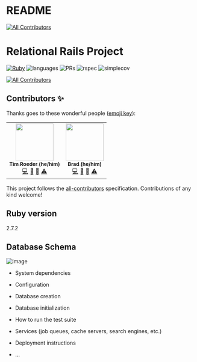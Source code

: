 # README
<!-- ALL-CONTRIBUTORS-BADGE:START - Do not remove or modify this section -->
[![All Contributors](https://img.shields.io/badge/all_contributors-1-orange.svg?style=flat-square)](#contributors-)
<!-- ALL-CONTRIBUTORS-BADGE:END -->

# Relational Rails Project


[![Ruby](https://github.com/tjroeder/relational_rails/actions/workflows/tests.yml/badge.svg)](https://github.com/tjroeder/relational_rails/actions/workflows/tests.yml)
![languages](https://img.shields.io/github/languages/top/tjroeder/relational_rails?color=red)
![PRs](https://img.shields.io/github/issues-pr-closed/tjroeder/relational_rails)
![rspec](https://img.shields.io/gem/v/rspec?color=blue&label=rspec)
![simplecov](https://img.shields.io/gem/v/simplecov?color=blue&label=simplecov)

<!-- ALL-CONTRIBUTORS-BADGE:START - Do not remove or modify this section -->
[![All Contributors](https://img.shields.io/badge/all_contributors-1-orange.svg?style=flat-square)](#contributors-)
<!-- ALL-CONTRIBUTORS-BADGE:END -->

## Contributors ✨

Thanks goes to these wonderful people ([emoji key](https://allcontributors.org/docs/en/emoji-key)):

<!-- ALL-CONTRIBUTORS-LIST:START - Do not remove or modify this section -->
<!-- prettier-ignore-start -->
<!-- markdownlint-disable -->
<table>
  <tr>
    <td align="center"><a href="https://github.com/tjroeder"><img src="https://avatars.githubusercontent.com/u/78194232?v=4?s=100" width="100px;" alt=""/><br /><sub><b>Tim Roeder (he/him)</b></sub></a><br /><a href="https://github.com/jbreit88/relational_rails/commits?author=tjroeder" title="Code">💻</a> <a href="#ideas-tjroeder" title="Ideas, Planning, & Feedback">🤔</a> <a href="https://github.com/jbreit88/relational_rails/pulls?q=is%3Apr+reviewed-by%3Atjroeder" title="Reviewed Pull Requests">👀</a> <a href="https://github.com/jbreit88/relational_rails/commits?author=tjroeder" title="Tests">⚠️</a></td>
    <td align="center"><a href="https://github.com/jbreit88"><img src="https://avatars.githubusercontent.com/u/88853324?v=4?s=100" width="100px;" alt=""/><br /><sub><b>Brad (he/him)</b></sub></a><br /><a href="https://github.com/jbreit88/relational_rails/commits?author=jbreit88" title="Code">💻</a> <a href="#ideas-jbreit88" title="Ideas, Planning, & Feedback">🤔</a> <a href="https://github.com/jbreit88/relational_rails/pulls?q=is%3Apr+reviewed-by%3Ajbreit88" title="Reviewed Pull Requests">👀</a> <a href="https://github.com/jbreit88/relational_rails/commits?author=jbreit88" title="Tests">⚠️</a></td>
  </tr>
</table>

<!-- markdownlint-restore -->
<!-- prettier-ignore-end -->

<!-- ALL-CONTRIBUTORS-LIST:END -->

This project follows the [all-contributors](https://github.com/all-contributors/all-contributors) specification. Contributions of any kind welcome!

## Ruby version
2.7.2

## Database Schema
![image](https://user-images.githubusercontent.com/78194232/144355664-0c073ec2-161e-4dde-8569-1324766d7bc3.png)

* System dependencies

* Configuration

* Database creation

* Database initialization

* How to run the test suite

* Services (job queues, cache servers, search engines, etc.)

* Deployment instructions

* ...